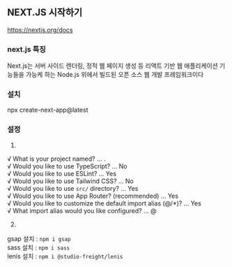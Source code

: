 ## NEXT.JS 시작하기
https://nextjs.org/docs

### next.js 특징
Next.js는 서버 사이드 렌더링, 정적 웹 페이지 생성 등 리액트 기반 웹 애플리케이션 기능들을 가능케 하는 Node.js 위에서 빌드된 오픈 소스 웹 개발 프레임워크이다

### 설치
npx create-next-app@latest

### 설정
1. 
√ What is your project named? ... .<br>
√ Would you like to use TypeScript? ... No<br>
√ Would you like to use ESLint? ... Yes<br>
√ Would you like to use Tailwind CSS? ... No<br>
√ Would you like to use `src/` directory? ...  Yes<br>
√ Would you like to use App Router? (recommended) ... Yes<br>
√ Would you like to customize the default import alias (@/*)? ... Yes<br>
√ What import alias would you like configured? ... @

2. 
gsap 설치 : `npm i gsap`<br>
sass 설치 : `npm i sass`<br>
lenis 설치 : `npm i @studio-freight/lenis`<br>